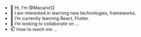 - 👋 Hi, I’m @Macario12
- 👀 I am interested in learning new technologies, frameworks.
- 🌱 I’m currently learning React, Flutter.
- 💞️ I’m looking to collaborate on ...
- 📫 How to reach me ...

<!---
Macario12/Macario12 is a ✨ special ✨ repository because its `README.md` (this file) appears on your GitHub profile.
You can click the Preview link to take a look at your changes.
--->
